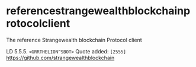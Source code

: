 # referencestrangewealthblockchainprotocolclient
The reference Strangewealth blockchain Protocol client


LD 5.5.5. `<GRRTHELION^SBOT>` Quote added: `[2555]` https://github.com/strangewealthblockchain
